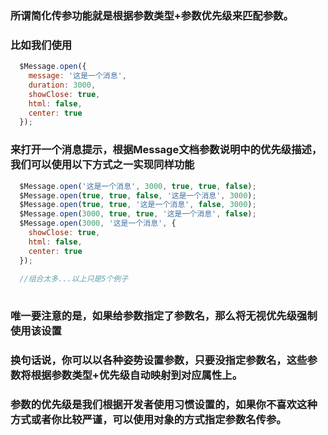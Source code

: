 ### 所谓简化传参功能就是根据参数类型+参数优先级来匹配参数。
### 比如我们使用

```javascript
  $Message.open({
    message: '这是一个消息',
    duration: 3000,
    showClose: true,
    html: false,
    center: true
  });  
```

### 来打开一个消息提示，根据Message文档参数说明中的优先级描述，我们可以使用以下方式之一实现同样功能

```javascript
  $Message.open('这是一个消息', 3000, true, true, false);
  $Message.open(true, true, false, '这是一个消息', 3000);
  $Message.open(true, true, '这是一个消息', false, 3000);
  $Message.open(3000, true, true, '这是一个消息', false);
  $Message.open(3000, '这是一个消息', {
    showClose: true,
    html: false,
    center: true
  });
  
  //组合太多...以上只是5个例子
  
```
### 唯一要注意的是，如果给参数指定了参数名，那么将无视优先级强制使用该设置

### 换句话说，你可以以各种姿势设置参数，只要没指定参数名，这些参数将根据参数类型+优先级自动映射到对应属性上。

### 参数的优先级是我们根据开发者使用习惯设置的，如果你不喜欢这种方式或者你比较严谨，可以使用对象的方式指定参数名传参。
